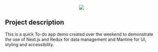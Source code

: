 <p align="center">
  <img src="https://github.com/PeanutButte7/Dashboard/blob/master/src/assets/preview.png">
</p>


## Project description
This is a quick To-do app demo created over the weekend to demonstrate the use of Next.js and Redux for data management and Mantine for UI, styling and accessibility.
